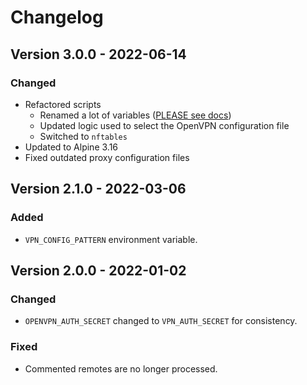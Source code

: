 # Changelog

## Version 3.0.0 - 2022-06-14
### Changed
- Refactored scripts
  - Renamed a lot of variables ([PLEASE see docs](README.md#environment-variables))
  - Updated logic used to select the OpenVPN configuration file
  - Switched to `nftables`
- Updated to Alpine 3.16
- Fixed outdated proxy configuration files

## Version 2.1.0 - 2022-03-06
### Added
- `VPN_CONFIG_PATTERN` environment variable.

## Version 2.0.0 - 2022-01-02
### Changed
- `OPENVPN_AUTH_SECRET` changed to `VPN_AUTH_SECRET` for consistency.

### Fixed
- Commented remotes are no longer processed.
